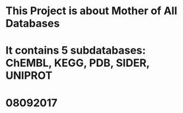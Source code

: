 # This Project is about Mother of All Databases
# It contains 5 subdatabases: ChEMBL, KEGG, PDB, SIDER, UNIPROT
# 08092017

